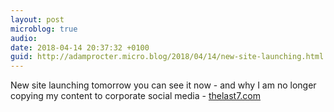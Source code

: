```yaml
---
layout: post
microblog: true
audio: 
date: 2018-04-14 20:37:32 +0100
guid: http://adamprocter.micro.blog/2018/04/14/new-site-launching.html
---
```

New site launching tomorrow you can see it now - and why I am no longer copying my content to corporate social media -  [thelast7.com](http://thelast7.com)
